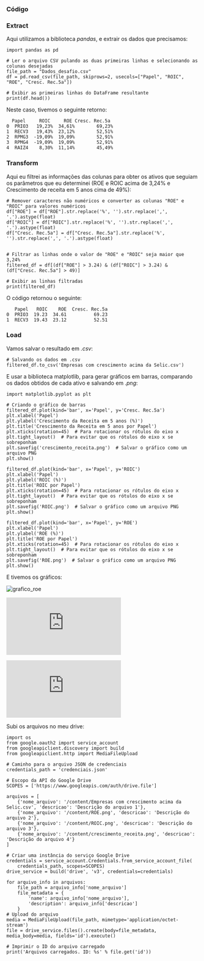
### **Código**
### Extract

Aqui utilizamos a biblioteca *pandas*, e extrair os dados que precisamos:

```
import pandas as pd

# Ler o arquivo CSV pulando as duas primeiras linhas e selecionando as colunas desejadas
file_path = "Dados_desafio.csv"
df = pd.read_csv(file_path, skiprows=2, usecols=["Papel", "ROIC", "ROE", "Cresc. Rec.5a"])

# Exibir as primeiras linhas do DataFrame resultante
print(df.head())
```
Neste caso, tivemos o seguinte retorno:
```
  Papel     ROIC     ROE Cresc. Rec.5a
0  PRIO3   19,23%  34,61%        69,23%
1  RECV3   19,43%  23,12%        52,51%
2  RPMG3  -19,09%  19,09%        52,91%
3  RPMG4  -19,09%  19,09%        52,91%
4  RAIZ4    8,30%  11,14%        45,49%
```

### Transform
Aqui eu filtrei as informações das colunas para obter os ativos que seguiam os parâmetros que eu determinei (ROE e ROIC acima de 3,24% e Crescimento de receita em 5 anos cima de 49%):

```
# Remover caracteres não numéricos e converter as colunas "ROE" e "ROIC" para valores numéricos
df["ROE"] = df["ROE"].str.replace('%', '').str.replace(',', '.').astype(float)
df["ROIC"] = df["ROIC"].str.replace('%', '').str.replace(',', '.').astype(float)
df["Cresc. Rec.5a"] = df["Cresc. Rec.5a"].str.replace('%', '').str.replace(',', '.').astype(float)


# Filtrar as linhas onde o valor de "ROE" e "ROIC" seja maior que 3,24%
filtered_df = df[(df["ROE"] > 3.24) & (df["ROIC"] > 3.24) & (df["Cresc. Rec.5a"] > 49)]

# Exibir as linhas filtradas
print(filtered_df)
```
O código retornou o seguinte:
```
   Papel   ROIC    ROE  Cresc. Rec.5a
0  PRIO3  19.23  34.61          69.23
1  RECV3  19.43  23.12          52.51
```
### Load

Vamos salvar o resultado em *.csv*:
```
# Salvando os dados em .csv
filtered_df.to_csv('Empresas com crescimento acima da Selic.csv')
```
E usar a biblioteca matplotlib, para gerar gráficos em barras, comparando os dados obtidos de cada ativo e salvando em *.png*:
```
import matplotlib.pyplot as plt

# Criando o gráfico de barras
filtered_df.plot(kind='bar', x='Papel', y='Cresc. Rec.5a')
plt.xlabel('Papel')
plt.ylabel('Crescimento da Receita em 5 anos (%)')
plt.title('Crescimento da Receita em 5 anos por Papel')
plt.xticks(rotation=45)  # Para rotacionar os rótulos do eixo x
plt.tight_layout()  # Para evitar que os rótulos do eixo x se sobreponham
plt.savefig('crescimento_receita.png')  # Salvar o gráfico como um arquivo PNG
plt.show()

filtered_df.plot(kind='bar', x='Papel', y='ROIC')
plt.xlabel('Papel')
plt.ylabel('ROIC (%)')
plt.title('ROIC por Papel')
plt.xticks(rotation=45)  # Para rotacionar os rótulos do eixo x
plt.tight_layout()  # Para evitar que os rótulos do eixo x se sobreponham
plt.savefig('ROIC.png')  # Salvar o gráfico como um arquivo PNG
plt.show()

filtered_df.plot(kind='bar', x='Papel', y='ROE')
plt.xlabel('Papel')
plt.ylabel('ROE (%)')
plt.title('ROE por Papel')
plt.xticks(rotation=45)  # Para rotacionar os rótulos do eixo x
plt.tight_layout()  # Para evitar que os rótulos do eixo x se sobreponham
plt.savefig('ROE.png')  # Salvar o gráfico como um arquivo PNG
plt.show()
```
E tivemos os gráficos:

![grafico_roe](["C:\Users\Pichau\Desktop\Ciencia_de_dados\Pipeline\ROE.png](https://github.com/HercilioVitalino23/Desafio-DIO-Pipelines/edit/main/codigo.md)")

![grafico_roic](https://github.com/HercilioVitalino23/Desafio-DIO-Pipelines/edit/main/codigo.md)

![grafico_Cresc_Rec_5a](https://github.com/HercilioVitalino23/Desafio-DIO-Pipelines/edit/main/codigo.md)


Subi os arquivos no meu drive:

```
import os
from google.oauth2 import service_account
from googleapiclient.discovery import build
from googleapiclient.http import MediaFileUpload

# Caminho para o arquivo JSON de credenciais
credentials_path = 'credenciais.json'

# Escopo da API do Google Drive
SCOPES = ['https://www.googleapis.com/auth/drive.file']

arquivos = [
    {'nome_arquivo': '/content/Empresas com crescimento acima da Selic.csv', 'descricao': 'Descrição do arquivo 1'},
    {'nome_arquivo': '/content/ROE.png', 'descricao': 'Descrição do arquivo 2'},
    {'nome_arquivo': '/content/ROIC.png', 'descricao': 'Descrição do arquivo 3'},
    {'nome_arquivo': '/content/crescimento_receita.png', 'descricao': 'Descrição do arquivo 4'}
]

# Criar uma instância do serviço Google Drive
credentials = service_account.Credentials.from_service_account_file(
    credentials_path, scopes=SCOPES)
drive_service = build('drive', 'v3', credentials=credentials)

for arquivo_info in arquivos:
    file_path = arquivo_info['nome_arquivo']
    file_metadata = {
        'name': arquivo_info['nome_arquivo'],
        'description': arquivo_info['descricao']
    }
# Upload do arquivo
media = MediaFileUpload(file_path, mimetype='application/octet-stream')
file = drive_service.files().create(body=file_metadata, media_body=media, fields='id').execute()

# Imprimir o ID do arquivo carregado
print('Arquivos carregados. ID: %s' % file.get('id'))
```
